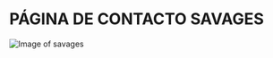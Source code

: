 # PÁGINA DE CONTACTO SAVAGES

![Image of savages](https://github.com/Adalab/project-promo-j-module-1-team-3/blob/master/docs/assets/images/readme.png)
